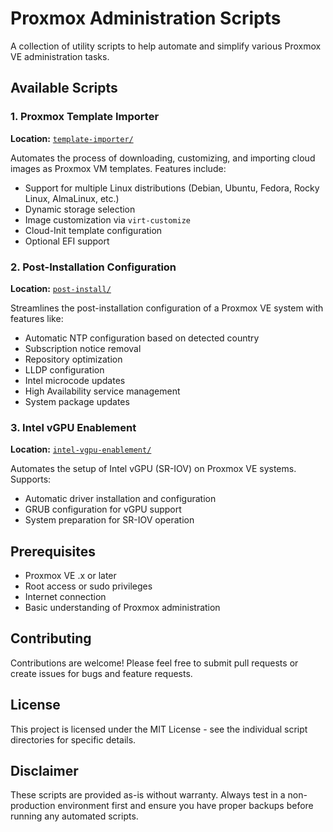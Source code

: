# Proxmox Administration Scripts

A collection of utility scripts to help automate and simplify various Proxmox VE administration tasks.

## Available Scripts

### 1. Proxmox Template Importer
**Location:** [`template-importer/`](template-importer/)

Automates the process of downloading, customizing, and importing cloud images as Proxmox VM templates. Features include:
- Support for multiple Linux distributions (Debian, Ubuntu, Fedora, Rocky Linux, AlmaLinux, etc.)
- Dynamic storage selection
- Image customization via `virt-customize`
- Cloud-Init template configuration
- Optional EFI support

### 2. Post-Installation Configuration
**Location:** [`post-install/`](post-install/)

Streamlines the post-installation configuration of a Proxmox VE system with features like:
- Automatic NTP configuration based on detected country
- Subscription notice removal
- Repository optimization
- LLDP configuration
- Intel microcode updates
- High Availability service management
- System package updates

### 3. Intel vGPU Enablement
**Location:** [`intel-vgpu-enablement/`](intel-vgpu-enablement/)

Automates the setup of Intel vGPU (SR-IOV) on Proxmox VE systems. Supports:
- Automatic driver installation and configuration
- GRUB configuration for vGPU support
- System preparation for SR-IOV operation

## Prerequisites

- Proxmox VE .x or later
- Root access or sudo privileges
- Internet connection
- Basic understanding of Proxmox administration

## Contributing

Contributions are welcome! Please feel free to submit pull requests or create issues for bugs and feature requests.

## License

This project is licensed under the MIT License - see the individual script directories for specific details.

## Disclaimer

These scripts are provided as-is without warranty. Always test in a non-production environment first and ensure you have proper backups before running any automated scripts.


